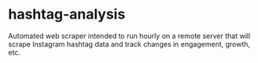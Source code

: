 # hashtag-analysis
Automated web scraper intended to run hourly on a remote server that will scrape Instagram hashtag data and track changes in engagement, growth, etc. 

